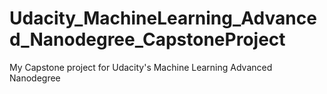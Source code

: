 # Udacity_MachineLearning_Advanced_Nanodegree_CapstoneProject
My Capstone project for Udacity's Machine Learning Advanced Nanodegree
